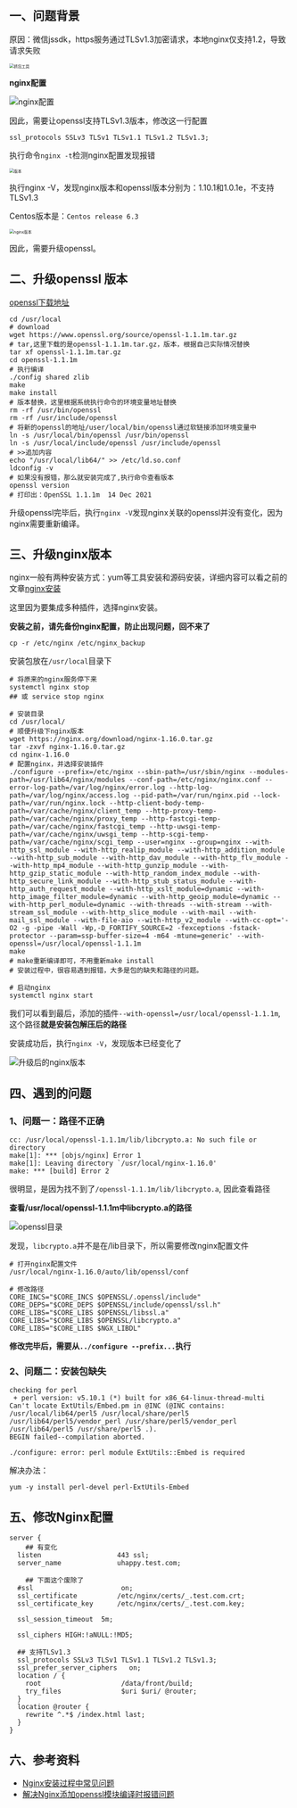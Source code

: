 ## 一、问题背景

原因：微信jssdk，https服务通过TLSv1.3加密请求，本地nginx仅支持1.2，导致请求失败

<img src="https://cdn.jsdelivr.net/gh/richLpf/pictures@main/gitbook/1642757761729sdk.png" alt="抓包工具" style="zoom:50%;" />

**nginx配置**

![nginx配置](https://cdn.jsdelivr.net/gh/richLpf/pictures@main/gitbook/1642757888613nginx.png)

因此，需要让openssl支持TLSv1.3版本，修改这一行配置

```nginx
ssl_protocols SSLv3 TLSv1 TLSv1.1 TLSv1.2 TLSv1.3;
```

执行命令`nginx -t`检测nginx配置发现报错

<img src="https://cdn.jsdelivr.net/gh/richLpf/pictures@main/gitbook/1642758161412https-err.png" alt="版本" style="zoom:50%;" />

执行nginx -V，发现nginx版本和openssl版本分别为：1.10.1和1.0.1e，不支持TLSv1.3

Centos版本是：`Centos release 6.3`

<img src="https://cdn.jsdelivr.net/gh/richLpf/pictures@main/gitbook/1642758312033nginx-version.png" alt="nginx版本" style="zoom:50%" />

因此，需要升级openssl。

## 二、升级openssl 版本

[openssl下载地址](https://www.openssl.org/source/)

```shell
cd /usr/local
# download
wget https://www.openssl.org/source/openssl-1.1.1m.tar.gz
# tar,这里下载的是openssl-1.1.1m.tar.gz，版本，根据自己实际情况替换
tar xf openssl-1.1.1m.tar.gz
cd openssl-1.1.1m
# 执行编译
./config shared zlib
make
make install
# 版本替换，这里根据系统执行命令的环境变量地址替换
rm -rf /usr/bin/openssl
rm -rf /usr/include/openssl
# 将新的openssl的地址/user/local/bin/openssl通过软链接添加环境变量中
ln -s /usr/local/bin/openssl /usr/bin/openssl
ln -s /usr/local/include/openssl /usr/include/openssl
# >>追加内容
echo "/usr/local/lib64/" >> /etc/ld.so.conf
ldconfig -v
# 如果没有报错，那么就安装完成了,执行命令查看版本
openssl version
# 打印出：OpenSSL 1.1.1m  14 Dec 2021
```

升级openssl完毕后，执行`nginx -V`发现nginx关联的openssl并没有变化，因为nginx需要重新编译。

## 三、升级nginx版本

nginx一般有两种安装方式：yum等工具安装和源码安装，详细内容可以看之前的文章[nginx安装]()

这里因为要集成多种插件，选择nginx安装。

**安装之前，请先备份nginx配置，防止出现问题，回不来了**

```shell
cp -r /etc/nginx /etc/nginx_backup
```

安装包放在`/usr/local`目录下

```nginx
# 将原来的nginx服务停下来
systemctl nginx stop
## 或 service stop nginx

# 安装目录
cd /usr/local/
# 顺便升级下nginx版本
wget https://nginx.org/download/nginx-1.16.0.tar.gz
tar -zxvf nginx-1.16.0.tar.gz 
cd nginx-1.16.0
# 配置nginx，并选择安装插件
./configure --prefix=/etc/nginx --sbin-path=/usr/sbin/nginx --modules-path=/usr/lib64/nginx/modules --conf-path=/etc/nginx/nginx.conf --error-log-path=/var/log/nginx/error.log --http-log-path=/var/log/nginx/access.log --pid-path=/var/run/nginx.pid --lock-path=/var/run/nginx.lock --http-client-body-temp-path=/var/cache/nginx/client_temp --http-proxy-temp-path=/var/cache/nginx/proxy_temp --http-fastcgi-temp-path=/var/cache/nginx/fastcgi_temp --http-uwsgi-temp-path=/var/cache/nginx/uwsgi_temp --http-scgi-temp-path=/var/cache/nginx/scgi_temp --user=nginx --group=nginx --with-http_ssl_module --with-http_realip_module --with-http_addition_module --with-http_sub_module --with-http_dav_module --with-http_flv_module --with-http_mp4_module --with-http_gunzip_module --with-http_gzip_static_module --with-http_random_index_module --with-http_secure_link_module --with-http_stub_status_module --with-http_auth_request_module --with-http_xslt_module=dynamic --with-http_image_filter_module=dynamic --with-http_geoip_module=dynamic --with-http_perl_module=dynamic --with-threads --with-stream --with-stream_ssl_module --with-http_slice_module --with-mail --with-mail_ssl_module --with-file-aio --with-http_v2_module --with-cc-opt='-O2 -g -pipe -Wall -Wp,-D_FORTIFY_SOURCE=2 -fexceptions -fstack-protector --param=ssp-buffer-size=4 -m64 -mtune=generic' --with-openssl=/usr/local/openssl-1.1.1m
make
# make重新编译即可，不用重新make install
# 安装过程中，很容易遇到报错，大多是包的缺失和路径的问题。

# 启动nginx
systemctl nginx start
```

我们可以看到最后，添加的插件`--with-openssl=/usr/local/openssl-1.1.1m`, 这个路径**就是安装包解压后的路径**

安装成功后，执行`nginx -V`，发现版本已经变化了

![升级后的nginx版本](https://cdn.jsdelivr.net/gh/richLpf/pictures@main/gitbook/1642761527029nginx-version-1.16.png)

## 四、遇到的问题

### 1、问题一：路径不正确

```nginx
cc: /usr/local/openssl-1.1.1m/lib/libcrypto.a: No such file or directory
make[1]: *** [objs/nginx] Error 1
make[1]: Leaving directory `/usr/local/nginx-1.16.0'
make: *** [build] Error 2
```

很明显，是因为找不到了`/openssl-1.1.1m/lib/libcrypto.a`, 因此查看路径

**查看/usr/local/openssl-1.1.1m中libcrypto.a的路径**

![openssl目录](https://cdn.jsdelivr.net/gh/richLpf/pictures@main/gitbook/1642760854737openssl.png)

发现，`libcrypto.a`并不是在/lib目录下，所以需要修改nginx配置文件

```nginx
# 打开nginx配置文件
/usr/local/nginx-1.16.0/auto/lib/openssl/conf

# 修改路径
CORE_INCS="$CORE_INCS $OPENSSL/.openssl/include"
CORE_DEPS="$CORE_DEPS $OPENSSL/include/openssl/ssl.h"
CORE_LIBS="$CORE_LIBS $OPENSSL/libssl.a"
CORE_LIBS="$CORE_LIBS $OPENSSL/libcrypto.a"
CORE_LIBS="$CORE_LIBS $NGX_LIBDL"
```

**修改完毕后，需要从`../configure --prefix...`执行**



### 2、问题二：安装包缺失

```shell
checking for perl
 + perl version: v5.10.1 (*) built for x86_64-linux-thread-multi
Can't locate ExtUtils/Embed.pm in @INC (@INC contains: /usr/local/lib64/perl5 /usr/local/share/perl5 /usr/lib64/perl5/vendor_perl /usr/share/perl5/vendor_perl /usr/lib64/perl5 /usr/share/perl5 .).
BEGIN failed--compilation aborted.

./configure: error: perl module ExtUtils::Embed is required
```

解决办法：

```shell
yum -y install perl-devel perl-ExtUtils-Embed
```

## 五、修改Nginx配置

```nginx
server {
	## 有变化
  listen                   443 ssl;
  server_name              uhappy.test.com;

	## 下面这个废除了
  #ssl                      on;
  ssl_certificate          /etc/nginx/certs/_.test.com.crt;
  ssl_certificate_key      /etc/nginx/certs/_.test.com.key;

  ssl_session_timeout  5m;

  ssl_ciphers HIGH:!aNULL:!MD5;
  
  ## 支持TLSv1.3
  ssl_protocols SSLv3 TLSv1 TLSv1.1 TLSv1.2 TLSv1.3;
  ssl_prefer_server_ciphers   on;
  location / {
    root                    /data/front/build;
    try_files               $uri $uri/ @router;
  }
  location @router {
    rewrite ^.*$ /index.html last;
  }            
}
```

## 六、参考资料

- [Nginx安装过程中常见问题](https://cloud.tencent.com/developer/article/1401078)
- [解决Nginx添加openssl模块编译时报错问题](https://blog.51cto.com/983836259/1835809)
